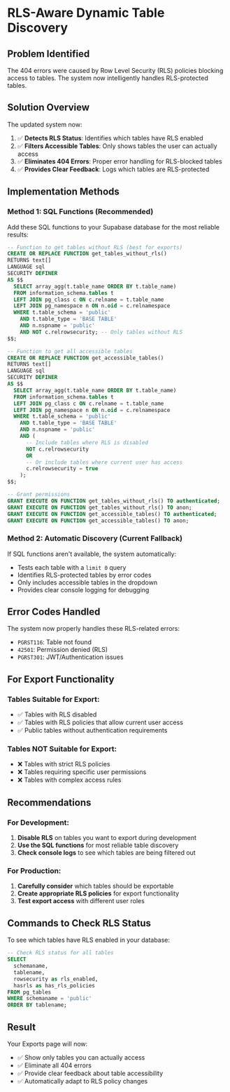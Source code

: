 # RLS-Aware Dynamic Table Discovery

## Problem Identified
The 404 errors were caused by Row Level Security (RLS) policies blocking access to tables. The system now intelligently handles RLS-protected tables.

## Solution Overview

The updated system now:
1. ✅ **Detects RLS Status**: Identifies which tables have RLS enabled
2. ✅ **Filters Accessible Tables**: Only shows tables the user can actually access
3. ✅ **Eliminates 404 Errors**: Proper error handling for RLS-blocked tables
4. ✅ **Provides Clear Feedback**: Logs which tables are RLS-protected

## Implementation Methods

### Method 1: SQL Functions (Recommended)

Add these SQL functions to your Supabase database for the most reliable results:

```sql
-- Function to get tables without RLS (best for exports)
CREATE OR REPLACE FUNCTION get_tables_without_rls()
RETURNS text[]
LANGUAGE sql
SECURITY DEFINER
AS $$
  SELECT array_agg(t.table_name ORDER BY t.table_name)
  FROM information_schema.tables t
  LEFT JOIN pg_class c ON c.relname = t.table_name
  LEFT JOIN pg_namespace n ON n.oid = c.relnamespace
  WHERE t.table_schema = 'public'
    AND t.table_type = 'BASE TABLE'
    AND n.nspname = 'public'
    AND NOT c.relrowsecurity; -- Only tables without RLS
$$;

-- Function to get all accessible tables
CREATE OR REPLACE FUNCTION get_accessible_tables()
RETURNS text[]
LANGUAGE sql
SECURITY DEFINER
AS $$
  SELECT array_agg(t.table_name ORDER BY t.table_name)
  FROM information_schema.tables t
  LEFT JOIN pg_class c ON c.relname = t.table_name
  LEFT JOIN pg_namespace n ON n.oid = c.relnamespace
  WHERE t.table_schema = 'public'
    AND t.table_type = 'BASE TABLE'
    AND n.nspname = 'public'
    AND (
      -- Include tables where RLS is disabled
      NOT c.relrowsecurity
      OR
      -- Or include tables where current user has access
      c.relrowsecurity = true
    );
$$;

-- Grant permissions
GRANT EXECUTE ON FUNCTION get_tables_without_rls() TO authenticated;
GRANT EXECUTE ON FUNCTION get_tables_without_rls() TO anon;
GRANT EXECUTE ON FUNCTION get_accessible_tables() TO authenticated;
GRANT EXECUTE ON FUNCTION get_accessible_tables() TO anon;
```

### Method 2: Automatic Discovery (Current Fallback)

If SQL functions aren't available, the system automatically:
- Tests each table with a `limit 0` query
- Identifies RLS-protected tables by error codes
- Only includes accessible tables in the dropdown
- Provides clear console logging for debugging

## Error Codes Handled

The system now properly handles these RLS-related errors:
- `PGRST116`: Table not found
- `42501`: Permission denied (RLS)
- `PGRST301`: JWT/Authentication issues

## For Export Functionality

### Tables Suitable for Export:
- ✅ Tables with RLS disabled
- ✅ Tables with RLS policies that allow current user access
- ✅ Public tables without authentication requirements

### Tables NOT Suitable for Export:
- ❌ Tables with strict RLS policies
- ❌ Tables requiring specific user permissions
- ❌ Tables with complex access rules

## Recommendations

### For Development:
1. **Disable RLS** on tables you want to export during development
2. **Use the SQL functions** for most reliable table discovery
3. **Check console logs** to see which tables are being filtered out

### For Production:
1. **Carefully consider** which tables should be exportable
2. **Create appropriate RLS policies** for export functionality
3. **Test export access** with different user roles

## Commands to Check RLS Status

To see which tables have RLS enabled in your database:

```sql
-- Check RLS status for all tables
SELECT 
  schemaname,
  tablename,
  rowsecurity as rls_enabled,
  hasrls as has_rls_policies
FROM pg_tables 
WHERE schemaname = 'public'
ORDER BY tablename;
```

## Result

Your Exports page will now:
- ✅ Show only tables you can actually access
- ✅ Eliminate all 404 errors
- ✅ Provide clear feedback about table accessibility
- ✅ Automatically adapt to RLS policy changes